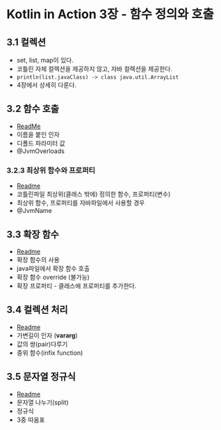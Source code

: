 # Kotlin in Action 3장 - 함수 정의와 호출

## 3.1 컬렉션

- set, list, map이 있다.
- 코틀린 자체 컬렉션을 제공하지 않고, 자바 컬렉션을 제공한다.
- `println(list.javaClass) -> class java.util.ArrayList`
- 4장에서 상세히 다룬다.

## 3.2 함수 호출

- [ReadMe](./function_parameter)
- 이름을 붙인 인자
- 디폴드 파라미터 값
- @JvmOverloads

### 3.2.3 최상위 함수와 프로퍼티

- [Readme](./top_level)
- 코틀린파일 최상위(클래스 밖에) 정의한 함수, 프로퍼티(변수)
- 최상위 함수, 프로퍼티를 자바파일에서 사용할 경우
- @JvmName

## 3.3 확장 함수

- [Readme](./extension_function)
- 확장 함수의 사용
- java파일에서 확장 함수 호출
- 확장 함수 override (불가능)
- 확장 프로퍼티 - 클래스에 프로퍼티를 추가한다.

## 3.4 컬렉션 처리

- [Readme](./collection_process)
- 가변길이 인자 (**vararg**)
- 값의 쌍(pair)다루기
- 중위 함수(infix function)

## 3.5 문자열 정규식

- [Readme](./regex)
- 문자열 나누기(split)
- 정규식
- 3중 따옴표